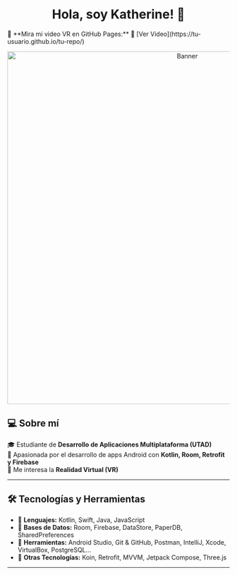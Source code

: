 <h1 align="center">Hola, soy Katherine! 👋</h1>
🎥 **Mira mi video VR en GitHub Pages:**  
🔗 [Ver Video](https://tu-usuario.github.io/tu-repo/)

<p align="center">
  <img src="https://www.canva.com/design/DAGgzJ-5Kpg/wsSV5gH_U3DIwdSf3UUsIQ/edit?utm_content=DAGgzJ-5Kpg&utm_campaign=designshare&utm_medium=link2&utm_source=sharebutton" alt="Banner" width="800"/>
</p>

## 💻 Sobre mí  
🎓 Estudiante de **Desarrollo de Aplicaciones Multiplataforma (UTAD)**  
📱 Apasionada por el desarrollo de apps Android con **Kotlin, Room, Retrofit y Firebase**  
🎨 Me interesa la **Realidad Virtual (VR)**  

---

## 🛠 Tecnologías y Herramientas  
- 🔹 **Lenguajes:** Kotlin, Swift, Java, JavaScript  
- 🔹 **Bases de Datos:** Room, Firebase, DataStore, PaperDB, SharedPreferences  
- 🔹 **Herramientas:** Android Studio, Git & GitHub, Postman, IntelliJ, Xcode, VirtualBox, PostgreSQL...
- 🔹 **Otras Tecnologías:** Koin, Retrofit, MVVM, Jetpack Compose, Three.js  

---

